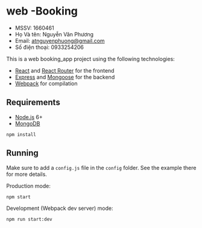 # web -Booking
- MSSV: 1660461
- Họ Và tên: Nguyễn Văn Phương
- Email: atnguyenphuong@gmail.com
- Số điện thoại: 0933254206

This is a web booking_app project using the following technologies:
- [React](https://facebook.github.io/react/) and [React Router](https://reacttraining.com/react-router/) for the frontend
- [Express](http://expressjs.com/) and [Mongoose](http://mongoosejs.com/) for the backend
- [Webpack](https://webpack.github.io/) for compilation


## Requirements

- [Node.js](https://nodejs.org/en/) 6+
- [MongoDB](https://treehouse.github.io/installation-guides/mac/mongo-mac.html)

```shell
npm install
```


## Running

Make sure to add a `config.js` file in the `config` folder. See the example there for more details.

Production mode:

```shell
npm start
```

Development (Webpack dev server) mode:

```shell
npm run start:dev
```
